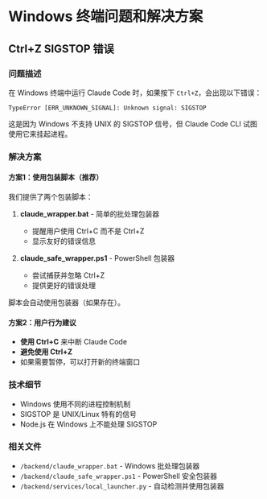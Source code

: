 # Windows 终端问题和解决方案

## Ctrl+Z SIGSTOP 错误

### 问题描述
在 Windows 终端中运行 Claude Code 时，如果按下 `Ctrl+Z`，会出现以下错误：
```
TypeError [ERR_UNKNOWN_SIGNAL]: Unknown signal: SIGSTOP
```

这是因为 Windows 不支持 UNIX 的 SIGSTOP 信号，但 Claude Code CLI 试图使用它来挂起进程。

### 解决方案

#### 方案1：使用包装脚本（推荐）
我们提供了两个包装脚本：

1. **claude_wrapper.bat** - 简单的批处理包装器
   - 提醒用户使用 Ctrl+C 而不是 Ctrl+Z
   - 显示友好的错误信息

2. **claude_safe_wrapper.ps1** - PowerShell 包装器
   - 尝试捕获并忽略 Ctrl+Z
   - 提供更好的错误处理

脚本会自动使用包装器（如果存在）。

#### 方案2：用户行为建议
- **使用 Ctrl+C** 来中断 Claude Code
- **避免使用 Ctrl+Z**
- 如果需要暂停，可以打开新的终端窗口

### 技术细节
- Windows 使用不同的进程控制机制
- SIGSTOP 是 UNIX/Linux 特有的信号
- Node.js 在 Windows 上不能处理 SIGSTOP

### 相关文件
- `/backend/claude_wrapper.bat` - Windows 批处理包装器
- `/backend/claude_safe_wrapper.ps1` - PowerShell 安全包装器
- `/backend/services/local_launcher.py` - 自动检测并使用包装器